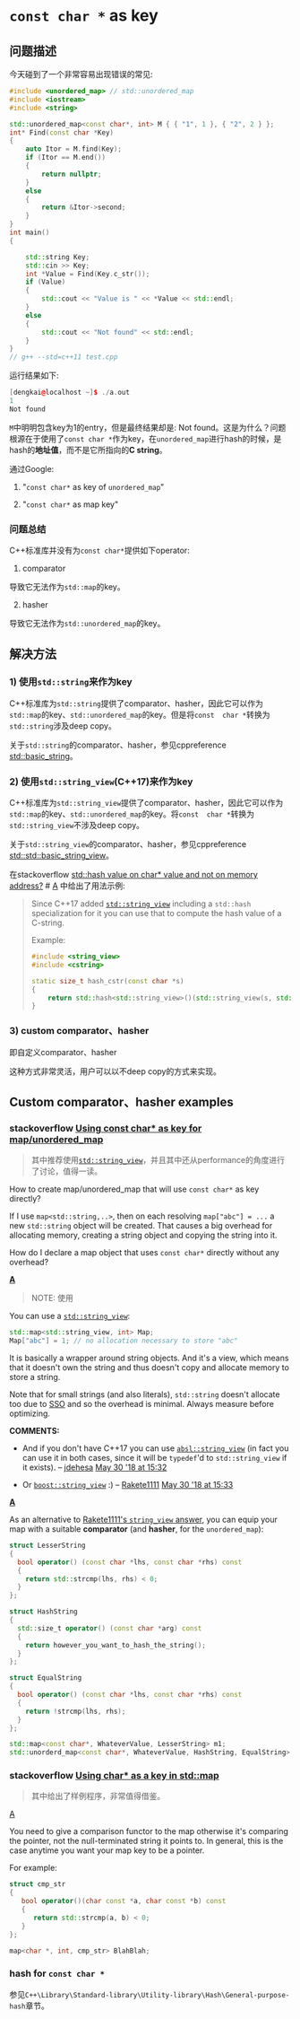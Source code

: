 # `const char *` as key



## 问题描述

今天碰到了一个非常容易出现错误的常见:

```C++
#include <unordered_map> // std::unordered_map
#include <iostream>
#include <string>

std::unordered_map<const char*, int> M { { "1", 1 }, { "2", 2 } };
int* Find(const char *Key)
{
	auto Itor = M.find(Key);
	if (Itor == M.end())
	{
		return nullptr;
	}
	else
	{
		return &Itor->second;
	}
}
int main()
{

	std::string Key;
	std::cin >> Key;
	int *Value = Find(Key.c_str());
	if (Value)
	{
		std::cout << "Value is " << *Value << std::endl;
	}
	else
	{
		std::cout << "Not found" << std::endl;
	}
}
// g++ --std=c++11 test.cpp

```

运行结果如下:

```C++
[dengkai@localhost ~]$ ./a.out 
1
Not found
```

`M`中明明包含key为1的entry，但是最终结果却是: Not found。这是为什么？问题根源在于使用了`const char *`作为key，在`unordered_map`进行hash的时候，是hash的**地址值**，而不是它所指向的**C string**。

通过Google:

1) "`const char*` as key of `unordered_map`"

2) "`const char*` as map key"



### 问题总结

C++标准库并没有为`const char*`提供如下operator:

1) comparator 

导致它无法作为`std::map`的key。

2) hasher

导致它无法作为`std::unordered_map`的key。



## 解决方法

### 1) 使用`std::string`来作为key

C++标准库为`std::string`提供了comparator、hasher，因此它可以作为`std::map`的key、`std::unordered_map`的key。但是将`const  char *`转换为`std::string`涉及deep copy。

关于`std::string`的comparator、hasher，参见cppreference [std::basic_string](https://en.cppreference.com/w/cpp/string/basic_string)。



### 2) 使用`std::string_view`(C++17)来作为key

C++标准库为`std::string_view`提供了comparator、hasher，因此它可以作为`std::map`的key、`std::unordered_map`的key。将`const  char *`转换为`std::string_view`不涉及deep copy。

关于`std::string_view`的comparator、hasher，参见cppreference [std::std::basic_string_view](https://en.cppreference.com/w/cpp/string/basic_string_view)。

在stackoverflow [std::hash value on char* value and not on memory address?](https://stackoverflow.com/questions/34597260/stdhash-value-on-char-value-and-not-on-memory-address) # [A](https://stackoverflow.com/a/64616123) 中给出了用法示例:

> Since C++17 added [`std::string_view`](https://en.cppreference.com/w/cpp/header/string_view) including a `std::hash` specialization for it you can use that to compute the hash value of a C-string.
>
> Example:
>
> ```cpp
> #include <string_view>
> #include <cstring>
> 
> static size_t hash_cstr(const char *s)
> {
>     return std::hash<std::string_view>()(std::string_view(s, std::strlen(s)));
> }
> ```

### 3) custom comparator、hasher

即自定义comparator、hasher

这种方式非常灵活，用户可以以不deep copy的方式来实现。



## Custom comparator、hasher examples



### stackoverflow [Using const char* as key for map/unordered_map](https://stackoverflow.com/questions/50608392/using-const-char-as-key-for-map-unordered-map)

> 其中推荐使用[`std::string_view`](https://en.cppreference.com/w/cpp/string/basic_string_view)，并且其中还从performance的角度进行了讨论，值得一读。

How to create map/unordered_map that will use `const char*` as key directly?

If I use `map<std::string,..>`, then on each resolving `map["abc"] = ...` a new `std::string` object will be created. That causes a big overhead for allocating memory, creating a string object and copying the string into it.

How do I declare a map object that uses `const char*` directly without any overhead?

**[A](https://stackoverflow.com/a/50608442)**

> NOTE: 使用

You can use a [`std::string_view`](https://en.cppreference.com/w/cpp/string/basic_string_view):

```cpp
std::map<std::string_view, int> Map;
Map["abc"] = 1; // no allocation necessary to store "abc"
```

It is basically a wrapper around string objects. And it's a view, which means that it doesn't own the string and thus doesn't copy and allocate memory to store a string.

Note that for small strings (and also literals), `std::string` doesn't allocate too due to [SSO](https://stackoverflow.com/a/10319672/2477364) and so the overhead is minimal. Always measure before optimizing.

**COMMENTS:**

- And if you don't have C++17 you can use [`absl::string_view`](https://abseil.io/docs/cpp/guides/strings) (in fact you can use it in both cases, since it will be `typedef`'d to `std::string_view` if it exists). – [jdehesa](https://stackoverflow.com/users/1782792/jdehesa) [May 30 '18 at 15:32](https://stackoverflow.com/questions/50608392/using-const-char-as-key-for-map-unordered-map#comment88226781_50608442)

- Or [`boost::string_view`](https://www.boost.org/doc/libs/1_67_0/boost/utility/string_view.hpp) :) – [Rakete1111](https://stackoverflow.com/users/3980929/rakete1111) [May 30 '18 at 15:33](https://stackoverflow.com/questions/50608392/using-const-char-as-key-for-map-unordered-map#comment88226813_50608442)



**[A](https://stackoverflow.com/a/50608687)**

As an alternative to [Rakete1111's `string_view` answer](https://stackoverflow.com/a/50608442/1782465), you can equip your map with a suitable **comparator** (and **hasher**, for the `unordered_map`):

```cpp
struct LesserString
{
  bool operator() (const char *lhs, const char *rhs) const
  {
    return std::strcmp(lhs, rhs) < 0;
  }
};

struct HashString
{
  std::size_t operator() (const char *arg) const
  {
    return however_you_want_to_hash_the_string();
  }
};

struct EqualString
{
  bool operator() (const char *lhs, const char *rhs) const
  {
    return !strcmp(lhs, rhs);
  }
};

std::map<const char*, WhateverValue, LesserString> m1;
std::unorderd_map<const char*, WhateverValue, HashString, EqualString> m2;
```



### stackoverflow [Using char* as a key in std::map](https://stackoverflow.com/questions/4157687/using-char-as-a-key-in-stdmap)

> 其中给出了样例程序，非常值得借鉴。
>

[A](https://stackoverflow.com/a/4157729)

You need to give a comparison functor to the map otherwise it's comparing the pointer, not the null-terminated string it points to. In general, this is the case anytime you want your map key to be a pointer.

For example:

```cpp
struct cmp_str
{
   bool operator()(char const *a, char const *b) const
   {
      return std::strcmp(a, b) < 0;
   }
};

map<char *, int, cmp_str> BlahBlah;
```



### hash for `const char *`

参见`C++\Library\Standard-library\Utility-library\Hash\General-purpose-hash`章节。
